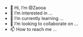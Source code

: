 - 👋 Hi, I’m @Zaooa
- 👀 I’m interested in ...
- 🌱 I’m currently learning ...
- 💞️ I’m looking to collaborate on ...
- 📫 How to reach me ...

<!---
Zaooa/Zaooa is a ✨ special ✨ repository because its `README.md` (this file) appears on your GitHub profile.
You can click the Preview link to take a look at your changes.
--->

